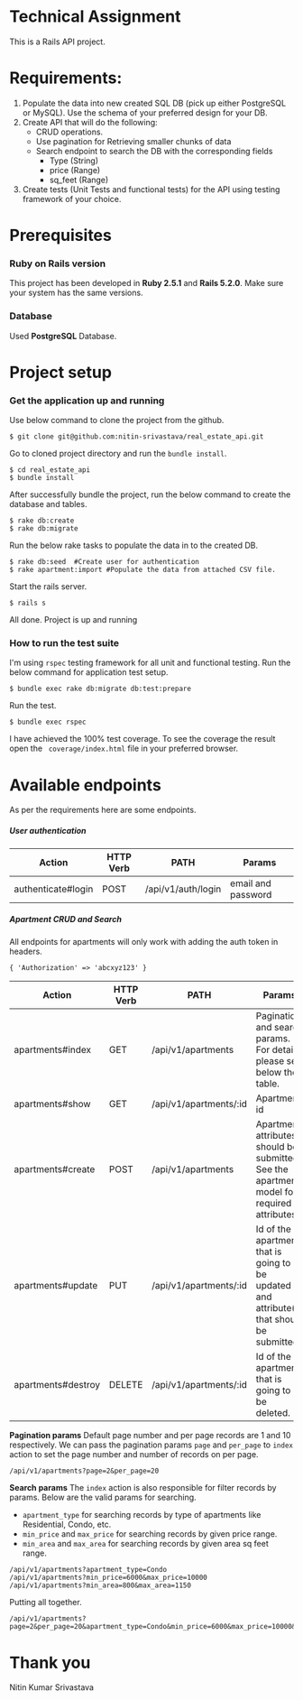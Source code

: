 # Technical Assignment
This is a Rails API project.
# Requirements:
1. Populate the data into new created SQL DB (pick up either PostgreSQL or MySQL). Use the schema of your preferred design for your DB.
2. Create API that will do the following:
    * CRUD operations.
    * Use pagination for Retrieving smaller chunks of data
    * Search endpoint to search the DB with the corresponding fields
        * Type (String)
        * price (Range)
        * sq_feet (Range)
3. Create tests (Unit Tests and functional tests) for the API using testing framework of your choice.



# Prerequisites
### Ruby on Rails version
This project has been developed in **Ruby 2.5.1** and **Rails 5.2.0**. Make sure your system has the same versions.
### Database
Used **PostgreSQL** Database.
# Project setup
### Get the application up and running
Use below command to clone the project from the github.
```
$ git clone git@github.com:nitin-srivastava/real_estate_api.git
```
Go to cloned project directory and run the `bundle install`.
```
$ cd real_estate_api
$ bundle install
```
After successfully bundle the project, run the below command to create the database and tables.
```
$ rake db:create
$ rake db:migrate
```
Run the below rake tasks to populate the data in to the created DB.
```
$ rake db:seed  #Create user for authentication
$ rake apartment:import #Populate the data from attached CSV file.
```
Start the rails server.
```
$ rails s
```
All done. Project is up and running
### How to run the test suite
I'm using `rspec` testing framework for all unit and functional testing. Run the below command for application test setup.
```
$ bundle exec rake db:migrate db:test:prepare
```
Run the test.
```
$ bundle exec rspec
```
I have achieved the 100% test coverage. To see the coverage the result open the ` coverage/index.html` file in your preferred browser.

# Available endpoints
As per the requirements here are some endpoints.
##### User authentication  
| Action | HTTP Verb | PATH | Params |
| ------ | ------ | ----- | ---- |
| authenticate#login | POST | /api/v1/auth/login | email and password |

##### Apartment CRUD and Search
All endpoints for apartments will only work with adding the auth token in headers.
```
{ 'Authorization' => 'abcxyz123' }
```
| Action | HTTP Verb | PATH | Params |
| ------ | --------- | ----- | ---- |
| apartments#index | GET | /api/v1/apartments | Pagination and search params. For details please see below the table. |
| apartments#show | GET | /api/v1/apartments/:id | Apartment id |
| apartments#create | POST | /api/v1/apartments | Apartment attributes should be submitted. See the apartment model for required attributes. |
| apartments#update | PUT | /api/v1/apartments/:id | Id of the apartment that is going to be updated and attribute(s) that should be submitted. |
| apartments#destroy | DELETE | /api/v1/apartments/:id | Id of the apartment that is going to be deleted. |  
**Pagination params**
Default page number and per page records are 1 and 10 respectively. We can pass the pagination params `page` and `per_page` to `index` action to set the page number and number of records on per page.
```
/api/v1/apartments?page=2&per_page=20
```
**Search params**
The `index` action is also responsible for filter records by params. Below are the valid params for searching.
- `apartment_type` for searching records by type of apartments like Residential, Condo, etc.
- `min_price` and `max_price` for searching records by given price range.
- `min_area` and `max_area` for searching records by given area sq feet range.

```
/api/v1/apartments?apartment_type=Condo
/api/v1/apartments?min_price=6000&max_price=10000
/api/v1/apartments?min_area=800&max_area=1150
```
Putting all together.
```
/api/v1/apartments?page=2&per_page=20&apartment_type=Condo&min_price=6000&max_price=10000&min_area=800&max_area=1150
```

# Thank you
Nitin Kumar Srivastava